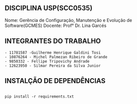 ## DISCIPLINA USP(SCC0535)

Nome: Gerência de Configuração, Manutenção e Evolução de Software(GCMES)
Docente: Prof° Dr. Lina Garcés

## INTEGRANTES DO TRABALHO

```
- 11781587 -Guilherme Henrique Galdini Tosi
- 10876264 - Michel Palmezan Ribeiro de Grande
- 9850332 - Fellipe Tripovichy Andrade
- 12623950 - Silmar Pereira da Silva Junior
```

## INSTALÇÃO DE DEPENDÊNCIAS

```

pip install -r requirements.txt


```
